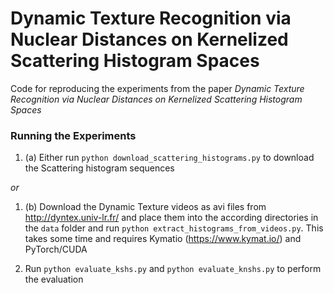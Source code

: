 # Dynamic Texture Recognition via Nuclear Distances on Kernelized Scattering Histogram Spaces
Code for reproducing the experiments from the paper *Dynamic Texture Recognition via Nuclear Distances on Kernelized Scattering Histogram Spaces*


### Running the Experiments

1. (a) Either run `python download_scattering_histograms.py` to download the Scattering histogram sequences

*or*

1. (b) Download the Dynamic Texture videos as avi files from http://dyntex.univ-lr.fr/ and place them into the according directories in the `data` folder and run `python extract_histograms_from_videos.py`. This takes some time and requires Kymatio (https://www.kymat.io/) and PyTorch/CUDA

2. Run `python evaluate_kshs.py` and `python evaluate_knshs.py` to perform the evaluation
